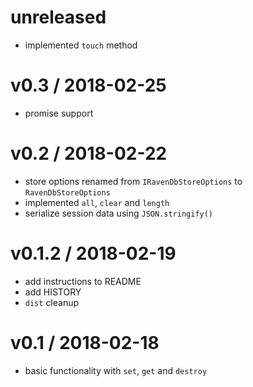 unreleased
==========

* implemented `touch` method

v0.3 / 2018-02-25
=================

* promise support

v0.2 / 2018-02-22
=================

* store options renamed from `IRavenDbStoreOptions` to `RavenDbStoreOptions`
* implemented `all`, `clear` and `length`
* serialize session data using `JSON.stringify()`

v0.1.2 / 2018-02-19
===================

* add instructions to README
* add HISTORY
* `dist` cleanup

v0.1 / 2018-02-18
=================

* basic functionality with `set`, `get` and `destroy`
